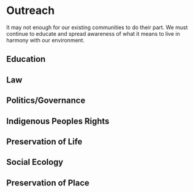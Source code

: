 # Outreach
It may not enough for our existing communities to do their part. We must continue to educate and spread awareness of what it means to live in harmony with our environment.

## Education

## Law

## Politics/Governance

## Indigenous Peoples Rights

## Preservation of Life

## Social Ecology

## Preservation of Place 

